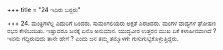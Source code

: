 +++
title = "24 ಇದಿರು ಬನ್ದರು"

+++
24. ಮಂತ್ರಿಗಳೆಲ್ಲ ಎದುರಿಗೆ ಬಂದರು. ಸುಮಂಗಲಿಯರು ಅಕ್ಷತೆ ಎರಚಿದರು. ಮಂಗಳ ವಾದ್ಯಗಳ ಘೋಷಣ ರಭಸ ಕೇಳಿಬಂದಿತು. ಇಷ್ಟಾದರೂ ಜನಕ್ಕೆ ಏನೊ ಅನುಮಾನ. ಯುದ್ಧವೀರ ಉತ್ತರನ ಮುಖ ಏಕೆ ಕಳಾಹೀನವಾಗಿದೆ ? ಇವನು ಗೆದ್ದಿರುವುದು ತಾನೇ ಹೇಗೆ ? ಎಂದು ಜನ ತಮ್ಮ ತಮ್ಮೊಳಗೇ ಗುಸುಗುಟ್ಟಿಕೊಳ್ಳುತ್ತಿದ್ದರು.